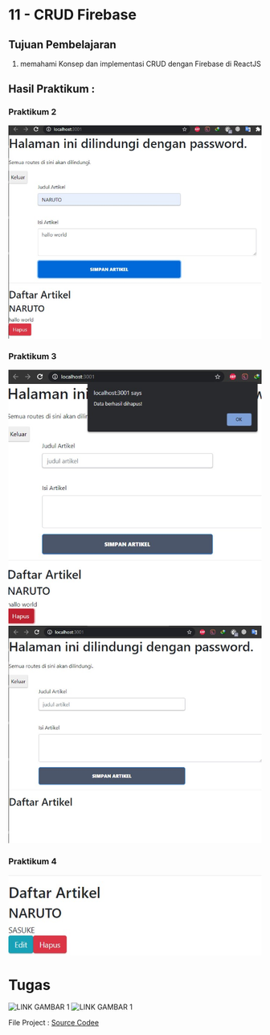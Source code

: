 # 11 - CRUD Firebase

## Tujuan Pembelajaran

1. memahami Konsep dan implementasi CRUD dengan Firebase di ReactJS

## Hasil Praktikum :

### Praktikum 2
![LINK GAMBAR 1](img/praktikum2.jpg)


### Praktikum 3
![LINK GAMBAR 1](img/praktikum3.jpg)
![LINK GAMBAR 1](img/praktikum3_1.jpg)

### Praktikum 4
![LINK GAMBAR 1](img/praktikum4.jpg)


# Tugas

![LINK GAMBAR 1](img/tugas1.jpg)
![LINK GAMBAR 1](img/tugas2.jpg)


File Project : [Source Codee](../../src/12_CRUD_Firebase/src)